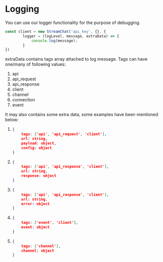 # Logging

You can use our logger functionality for the purpose of debugging.

```js
const client = new StreamChat('api_key', {}, {
		logger = (logLevel, message, extraData) => {
			console.log(message);
		}
})
```
extraData contains tags array attached to log message. Tags can have one/many of following values:

1. api
2. api_request
3. api_response
4. client
5. channel
6. connection
7. event

It may also contains some extra data, some examples have been mentioned below:

1. 
    ```json
    {
		tags: ['api', 'api_request', 'client'],
		url: string,
		payload: object,
		config: object
    }
    ```

2. 
    ```json
    {
		tags: ['api', 'api_response', 'client'],
		url: string,
		response: object
    }
    ```

3. 
    ```json
    {
		tags: ['api', 'api_response', 'client'],
		url: string,
		error: object
    }
    ```

4. 
    ```json
    {
		tags: ['event', 'client'],
		event: object
    }
    ```

5. 
    ```json
    {
		tags: ['channel'],
		channel: object
    }
    ```